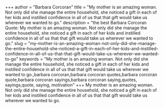 +++
author = "Barbara Corcoran"
title = "My mother is an amazing woman. Not only did she manage the entire household, she noticed a gift in each of her kids and instilled confidence in all of us that that gift would take us wherever we wanted to go."
description = "the best Barbara Corcoran Quote: My mother is an amazing woman. Not only did she manage the entire household, she noticed a gift in each of her kids and instilled confidence in all of us that that gift would take us wherever we wanted to go."
slug = "my-mother-is-an-amazing-woman-not-only-did-she-manage-the-entire-household-she-noticed-a-gift-in-each-of-her-kids-and-instilled-confidence-in-all-of-us-that-that-gift-would-take-us-wherever-we-wanted-to-go"
keywords = "My mother is an amazing woman. Not only did she manage the entire household, she noticed a gift in each of her kids and instilled confidence in all of us that that gift would take us wherever we wanted to go.,barbara corcoran,barbara corcoran quotes,barbara corcoran quote,barbara corcoran sayings,barbara corcoran saying,quotes, sayings,quote, saying, motivation"
+++
My mother is an amazing woman. Not only did she manage the entire household, she noticed a gift in each of her kids and instilled confidence in all of us that that gift would take us wherever we wanted to go.
